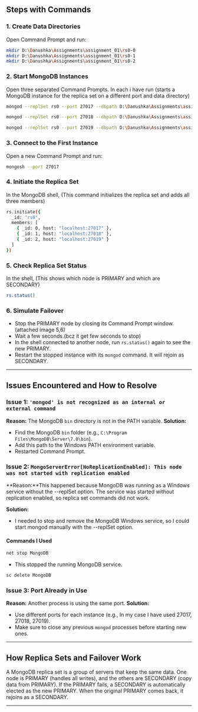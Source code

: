 ## Steps with Commands

### **1. Create Data Directories**

Open Command Prompt and run:

```sh
mkdir D:\Danushka\Assignments\assignment_01\rs0-0
mkdir D:\Danushka\Assignments\assignment_01\rs0-1
mkdir D:\Danushka\Assignments\assignment_01\rs0-2
```


### **2. Start MongoDB Instances**

Open three separated Command Prompts. In each i have run (starts a MongoDB instance for the replica set on a different port and data directory)

```sh
mongod --replSet rs0 --port 27017 --dbpath D:\Danushka\Assignments\assignment_01\rs0-0 --bind_ip localhost
```

```sh
mongod --replSet rs0 --port 27018 --dbpath D:\Danushka\Assignments\assignment_01\rs0-1 --bind_ip localhost
```

```sh
mongod --replSet rs0 --port 27019 --dbpath D:\Danushka\Assignments\assignment_01\rs0-2 --bind_ip localhost
```



### **3. Connect to the First Instance**

Open a new Command Prompt and run:

```sh
mongosh --port 27017
```


### **4. Initiate the Replica Set**

In the MongoDB shell, (This command initializes the replica set and adds all three members)

```sh
rs.initiate({
  _id: "rs0",
  members: [
    { _id: 0, host: "localhost:27017" },
    { _id: 1, host: "localhost:27018" },
    { _id: 2, host: "localhost:27019" }
  ]
})
```


### **5. Check Replica Set Status**

In the shell, (This shows which node is PRIMARY and which are SECONDARY)

```sh
rs.status()
```



### **6. Simulate Failover**

- Stop the PRIMARY node by closing its Command Prompt window. (attached image 5,6)
- Wait a few seconds.(bcz it get few seconds to stop)
- In the shell connected to another node, run `rs.status()` again to see the new PRIMARY.
- Restart the stopped instance with its `mongod` command. It will rejoin as SECONDARY. 

---

## Issues Encountered and How to Resolve

### **Issue 1: `'mongod' is not recognized as an internal or external command`**

**Reason:** The MongoDB `bin` directory is not in the PATH variable.
**Solution:**

- Find the MongoDB `bin` folder (e.g., `C:\Program Files\MongoDB\Server\7.0\bin`).
- Add this path to the Windows PATH environment variable.
- Restarted Command Prompt.


### **Issue 2: `MongoServerError[NoReplicationEnabled]: This node was not started with replication enabled`**

**Reason:**This happened because MongoDB was running as a Windows service without the --replSet option. The service was started without replication enabled, so replica set commands did not work.

**Solution:**

- I needed to stop and remove the MongoDB Windows service, so I could start mongod manually with the --replSet option.

#### Commands I Used

```sh
net stop MongoDB
```

- This stopped the running MongoDB service.

```sh
sc delete MongoDB
```

### **Issue 3: Port Already in Use**

**Reason:** Another process is using the same port.
**Solution:**

- Use different ports for each instance (e.g., In my case I have used 27017, 27018, 27019).
- Make sure to close any previous `mongod` processes before starting new ones.

---

## How Replica Sets and Failover Work

A MongoDB replica set is a group of servers that keep the same data. One node is PRIMARY (handles all writes), and the others are SECONDARY (copy data from PRIMARY). If the PRIMARY fails, a SECONDARY is automatically elected as the new PRIMARY. When the original PRIMARY comes back, it rejoins as a SECONDARY.

---
